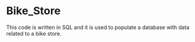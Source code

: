 # Bike_Store
This code is written in SQL and it is used to populate a database with data related to a bike store. 
